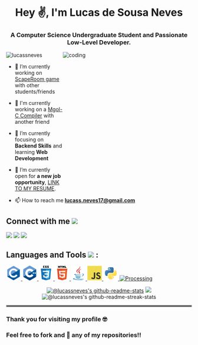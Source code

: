 <h1 align="center">Hey ✌, I'm Lucas de Sousa Neves</h1>  
<h3 align="center">A Computer Science Undergraduate Student and Passionate Low-Level Developer.</h3>  

<img align="right" alt="coding" width="350" height="350" src="https://media1.giphy.com/media/ES4Vcv8zWfIt2/giphy.gif?cid=790b7611031ca5183db69a73a42cdbdf71e676a9fda4fa10&rid=giphy.gif&ct=g">


  
<p align="left"> <img src="https://komarev.com/ghpvc/?username=lucassneves&label=Profile%20views&color=0e75b6&style=flat" alt="lucassneves" /> </p>  
  
- 🔭 I’m currently working on [ScapeRoom game](https://github.com/lucassneves/Projeto-Escape-INF) with other students/friends

- 🎃 I'm currently working on a [Mgol-C Compiler](https://github.com/lucassneves?tab=repositories) with another friend

- 🎯 I’m currently focusing on **Backend Skills** and learning **Web Development**
  
- 👀 I’m currently open for **a new job opportunity**, <a href="https://drive.google.com/file/d/18tCwn9wzpBwnxPmxBLc79HNA4wbb6n1h/view?usp=sharing">LINK TO MY RESUME</a>.
  
- 📫 How to reach me **lucass.neves17@gmail.com**  
  
<h2 align="left">Connect with me <img src='https://raw.githubusercontent.com/ShahriarShafin/ShahriarShafin/main/Assets/handshake.gif' width="75px"></h2>  

<p align="left">  
<a href="mailto: contact.lucass.neves17@gmail.com" target="_blank"><img src="https://img.shields.io/badge/Gmail-D14836?style=for-the-badge&logo=gmail&logoColor=white" target="_blank"></a>
<a href="https://www.linkedin.com/in/lucas-de-sousa-892296128/" target="_blank"><img src="https://img.shields.io/badge/LinkedIn-0077B5?style=for-the-badge&logo=linkedin&logoColor=white" target="_blank"></a>
<a href="https://www.instagram.com/lucass.neves1/" target="_blank"><img src="https://img.shields.io/badge/Instagram-E4405F?style=for-the-badge&logo=instagram&logoColor=white" target="_blank"></a>
</p> 
  
<h2 align="left">Languages and Tools <img src = "https://media2.giphy.com/media/QssGEmpkyEOhBCb7e1/giphy.gif?cid=ecf05e47a0n3gi1bfqntqmob8g9aid1oyj2wr3ds3mg700bl&rid=giphy.gif" width = 22px> :</h2> <p align="left">
<a href="https://www.cprogramming.com/" target="_blank" rel="noreferrer"> <img src="https://raw.githubusercontent.com/devicons/devicon/master/icons/c/c-original.svg" alt="c" width="40" height="40"/> </a> <a href="https://www.w3schools.com/cpp/" target="_blank" rel="noreferrer"> <img src="https://raw.githubusercontent.com/devicons/devicon/master/icons/cplusplus/cplusplus-original.svg" alt="cplusplus" width="40" height="40"/> </a> <a href="https://www.w3schools.com/css/" target="_blank" rel="noreferrer"> <img src="https://raw.githubusercontent.com/devicons/devicon/master/icons/css3/css3-original-wordmark.svg" alt="css3" width="40" height="40"/> </a> <a href="https://www.w3.org/html/" target="_blank" rel="noreferrer"> <img src="https://raw.githubusercontent.com/devicons/devicon/master/icons/html5/html5-original-wordmark.svg" alt="html5" width="40" height="40"/> </a> <a href="https://www.java.com" target="_blank" rel="noreferrer"> <img src="https://raw.githubusercontent.com/devicons/devicon/master/icons/java/java-original.svg" alt="java" width="40" height="40"/> </a> <a href="https://developer.mozilla.org/en-US/docs/Web/JavaScript" target="_blank" rel="noreferrer"> <img src="https://raw.githubusercontent.com/devicons/devicon/master/icons/javascript/javascript-original.svg" alt="javascript" width="40" height="40"/> </a> <a href="https://www.python.org" target="_blank" rel="noreferrer"> <img src="https://raw.githubusercontent.com/devicons/devicon/master/icons/python/python-original.svg" alt="python" width="40" height="40"/> </a> <a href="https://processing.org/" target="_blank" rel="noreferrer"> <img src="https://github.com/processing/processing/blob/master/build/shared/lib/icons/pde-512.png" alt="Processing" width="40" height="40"/>  </p>  

<!-- <p align="center">
<a href="https://github.com/lucassneves">
  <img height="180em" src="https://github-readme-stats-eight-theta.vercel.app/api?username=tonisidneimc&show_icons=true&theme=dracula&include_all_commits=true&count_private=true"/>
  <img height="180em" src="https://github-readme-stats-eight-theta.vercel.app/api/top-langs/?username=lucassneves&layout=compact&langs_count=8&theme=dracula"/>
</a>
</p> -->

<!-- <br/>
<p align="left">
  <a href="https://github.com/lucassneves">
  <img width="49.5%" height="180em" src="https://github-readme-stats.vercel.app/api?username=lucassnevesimc&show_icons=true&theme=dracula&hide_border=true&include_all_commits=true&count_private=true" />&nbsp;
    <img width="49.5%" height="180em" src="https://github-readme-stats-eight-theta.vercel.app/api/top-langs/?username=lucassneves&layout=compact&theme=dracula&hide_border=true" />
  </a>
</p>
<br> -->

<p align="center">
<a href="https://github.com/lucassneves?tab=repositories"><img src="https://github-readme-stats.vercel.app/api?username=lucassneves&theme=dracula&show_icons=true&count_private=true&hide_border=true"  width="48%" alt="@lucassneves's github-readme-stats"/></a>
<img width="40%" src="https://github-readme-stats.vercel.app/api/top-langs/?username=lucassneves&layout=compact&theme=dracula&hide_border=true"
<a href="https://github.com/lucassneves?tab=stars"><img src="https://github-readme-streak-stats.herokuapp.com?user=lucassneves&theme=dracula&hide_border=true&date_format=M%20j%5B%2C%20Y%5D"  width="48%" alt="@lucassneves's github-readme-streak-stats"/></a>
</p>

<!-- <p align="center">
<a href="https://github.com/lucassneves">
  <img height="180em" src="https://github-readme-stats.vercel.app/api?username=lucassneves&show_icons=true&theme=dracula&count_private=true&locale=en&layout=compact"/>
  <img height="180em" src="https://github-readme-stats.vercel.app/api/top-langs/?username=lucassneves&layout=compact&theme=dracula"/>
</a>
</p>

<p  align="center"><img src="https://github-readme-streak-stats.herokuapp.com/?user=lucassneves&theme=dracula" alt="lucassneves" /></p> 
-->

<hr style="border:2px solid gray">

### Thank you for visiting my profile 🤓
### Feel free to fork and 🌟 any of my repositories!!
